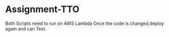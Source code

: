 # Assignment-TTO

Both Scripts need to run on AWS Lambda
Once the code is changed,deploy again and can Test.
